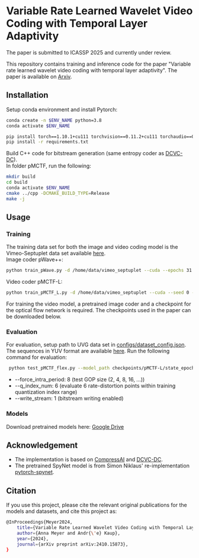 # Variable Rate Learned Wavelet Video Coding with Temporal Layer Adaptivity

The paper is submitted to ICASSP 2025 and currently under review.

This repository contains training and inference code for the paper "Variable rate learned wavelet video coding with temporal layer adaptivity". 
The paper is available on [Arxiv](https://arxiv.org/abs/2410.15873).

## Installation

Setup conda environment and install Pytorch:
```bash
conda create -n $ENV_NAME python=3.8
conda activate $ENV_NAME

pip install torch==1.10.1+cu111 torchvision==0.11.2+cu111 torchaudio==0.10.1 -f https://download.pytorch.org/whl/cu111/torch_stable.html
pip install -r requirements.txt
```

Build C++ code for bitstream generation (same entropy coder as [DCVC-DC](https://github.com/microsoft/DCVC/tree/main/DCVC-DC)). <br>
In folder pMCTF, run the following:
```bash
mkdir build
cd build
conda activate $ENV_NAME
cmake ../cpp -DCMAKE_BUILD_TYPE=Release
make -j
```

## Usage

### Training
The training data set for both the image and video coding model is the Vimeo-Septuplet data set available [here](http://data.csail.mit.edu/tofu/dataset/vimeo_septuplet.zip). <br>
Image coder pWave++:
```bash
python train_pWave.py -d /home/data/vimeo_septuplet --cuda --epochs 31 --seed 0
```

Video coder pMCTF-L:
```bash
python train_pMCTF_L.py -d /home/data/vimeo_septuplet --cuda --seed 0 --num_me_stages 3 --iframe_path checkpoints/pwave++/state_epoch30.pth.tar
```
For training the video model, a pretrained image coder and a checkpoint for the optical flow network is required. The checkpoints used in the paper can be downloaded below.
### Evaluation
For evaluation, setup path to UVG data set in [configs/dataset_config.json](configs/dataset_config.json). The sequences in YUV format are available [here](https://ultravideo.fi/dataset.html).
Run the following command for evaluation:
```bash
 python test_pMCTF_flex.py --model_path checkpoints/pMCTF-L/state_epoch17.pth.tar --test_config ./configs/dataset_config.json --cuda 1 --write_stream 1 --force_intra_period 8 --force_frame_num 96  --ds_name UVG --skip_decoding --verbose 3 --two_stage_me --num_me_stages 3 --q_index_num 6
```
- --force_intra_period: 8 (test GOP size (2, 4, 8, 16, ...))
- --q_index_num: 6 (evaluate 6 rate-distortion points within training quantization index range)
- --write_stream: 1 (bitstream writing enabled)

### Models
Download pretrained models here: [Google Drive](https://drive.google.com/drive/folders/1-Opac8I7bH5JZfXRsXzYbyhovQ5mTXtj?usp=drive_link)
## Acknowledgement 

- The implementation is based on [CompressAI](https://github.com/InterDigitalInc/CompressAI) and [DCVC-DC](https://github.com/microsoft/DCVC/tree/main/DCVC-DC). <br>
- The pretrained SpyNet model is from Simon Niklaus' re-implementation [pytorch-spynet](https://github.com/sniklaus/pytorch-spynet).
## Citation

If you use this project, please cite the relevant original publications for the
models and datasets, and cite this project as:

```bash
@InProceedings{Meyer2024,
	title={Variable Rate Learned Wavelet Video Coding with Temporal Layer Adaptivity},
	author={Anna Meyer and Andr{\'e} Kaup},
	year={2024},
	journal={arXiv preprint arXiv:2410.15873},
}
```


